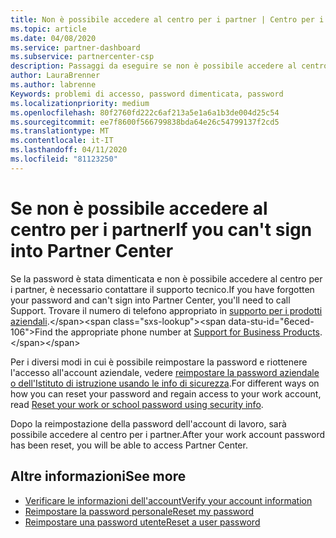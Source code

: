 ```yaml
---
title: Non è possibile accedere al centro per i partner | Centro per i partner
ms.topic: article
ms.date: 04/08/2020
ms.service: partner-dashboard
ms.subservice: partnercenter-csp
description: Passaggi da eseguire se non è possibile accedere al centro per i partner.
author: LauraBrenner
ms.author: labrenne
Keywords: problemi di accesso, password dimenticata, password
ms.localizationpriority: medium
ms.openlocfilehash: 80f2760fd222c6af213a5e1a6a1b3de004d25c54
ms.sourcegitcommit: ee7f8600f566799838bda64e26c54799137f2cd5
ms.translationtype: MT
ms.contentlocale: it-IT
ms.lasthandoff: 04/11/2020
ms.locfileid: "81123250"
---
```

# <a name="if-you-cant-sign-into-partner-center"></a><span data-ttu-id="6eced-104">Se non è possibile accedere al centro per i partner</span><span class="sxs-lookup"><span data-stu-id="6eced-104">If you can't sign into Partner Center</span></span>

<span data-ttu-id="6eced-105">Se la password è stata dimenticata e non è possibile accedere al centro per i partner, è necessario contattare il supporto tecnico.</span><span class="sxs-lookup"><span data-stu-id="6eced-105">If you have forgotten your password and can't sign into Partner Center, you'll need to call Support.</span></span> <span data-ttu-id="6eced-106">Trovare il numero di telefono appropriato in [supporto per i prodotti aziendali](https://docs.microsoft.com/microsoft-365/admin/contact-support-for-business-products?view=o365-worldwide&tabs=phone#ID0EAADAAA=Phone_support_).</span><span class="sxs-lookup"><span data-stu-id="6eced-106">Find the appropriate phone number at [Support for Business Products](https://docs.microsoft.com/microsoft-365/admin/contact-support-for-business-products?view=o365-worldwide&tabs=phone#ID0EAADAAA=Phone_support_).</span></span> 

<span data-ttu-id="6eced-107">Per i diversi modi in cui è possibile reimpostare la password e riottenere l'accesso all'account aziendale, vedere [reimpostare la password aziendale o dell'Istituto di istruzione usando le info di sicurezza](https://docs.microsoft.com/azure/active-directory/user-help/active-directory-passwords-update-your-own-password#how-to-change-your-password).</span><span class="sxs-lookup"><span data-stu-id="6eced-107">For different ways on how you can reset your password and regain access to your work account, read [Reset your work or school password using security info](https://docs.microsoft.com/azure/active-directory/user-help/active-directory-passwords-update-your-own-password#how-to-change-your-password).</span></span>

<span data-ttu-id="6eced-108">Dopo la reimpostazione della password dell'account di lavoro, sarà possibile accedere al centro per i partner.</span><span class="sxs-lookup"><span data-stu-id="6eced-108">After your work account password has been reset, you will be able to access Partner Center.</span></span> 

## <a name="see-more"></a><span data-ttu-id="6eced-109">Altre informazioni</span><span class="sxs-lookup"><span data-stu-id="6eced-109">See more</span></span>

- [<span data-ttu-id="6eced-110">Verificare le informazioni dell'account</span><span class="sxs-lookup"><span data-stu-id="6eced-110">Verify your account information</span></span>](verification-responses.md)
- [<span data-ttu-id="6eced-111">Reimpostare la password personale</span><span class="sxs-lookup"><span data-stu-id="6eced-111">Reset my password</span></span>](reset-my-pasword.md)
- [<span data-ttu-id="6eced-112">Reimpostare una password utente</span><span class="sxs-lookup"><span data-stu-id="6eced-112">Reset a user password</span></span>](reset-a-user-password.md)

